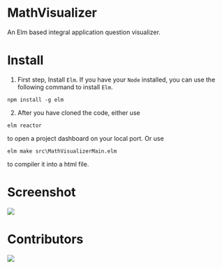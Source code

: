 # MathVisualizer
An Elm based integral application question visualizer.
# Install
1. First step, Install ```Elm```. If you have your ```Node``` installed, you can use the following command to install ```Elm```.
```
npm install -g elm
```
2. After you have cloned the code, either use
```
elm reactor
``` 
to open a project dashboard on your local port.
Or use
```
elm make src\MathVisualizerMain.elm
``` 
to compiler it into a html file.
# Screenshot
![](https://i.ibb.co/JcgzZjF/readme.png)
# Contributors 
<a href="https://github.com/PaulDuanGitHub/MathVisualizer/graphs/contributors">
  <img src="https://contrib.rocks/image?repo=PaulDuanGitHub/MathVisualizer" />
  
</a>
